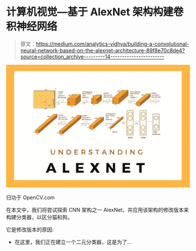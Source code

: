 # 计算机视觉—基于 AlexNet 架构构建卷积神经网络

> 原文：<https://medium.com/analytics-vidhya/building-a-convolutional-neural-network-based-on-the-alexnet-architecture-89f8e70c8de4?source=collection_archive---------14----------------------->

![](img/76408f7f259b15e49c25b334a769809a.png)

归功于 OpenCV.com

在本文中，我们将尝试探索 CNN 架构之一 AlexNet，并应用该架构的修改版本来构建分类器，以区分猫和狗。

它是修改版本的原因:

*   在这里，我们正在建立一个二元分类器，这是为了…
